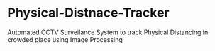 # Physical-Distnace-Tracker
Automated CCTV Surveilance System to track Physical Distancing in crowded place using Image Processing
